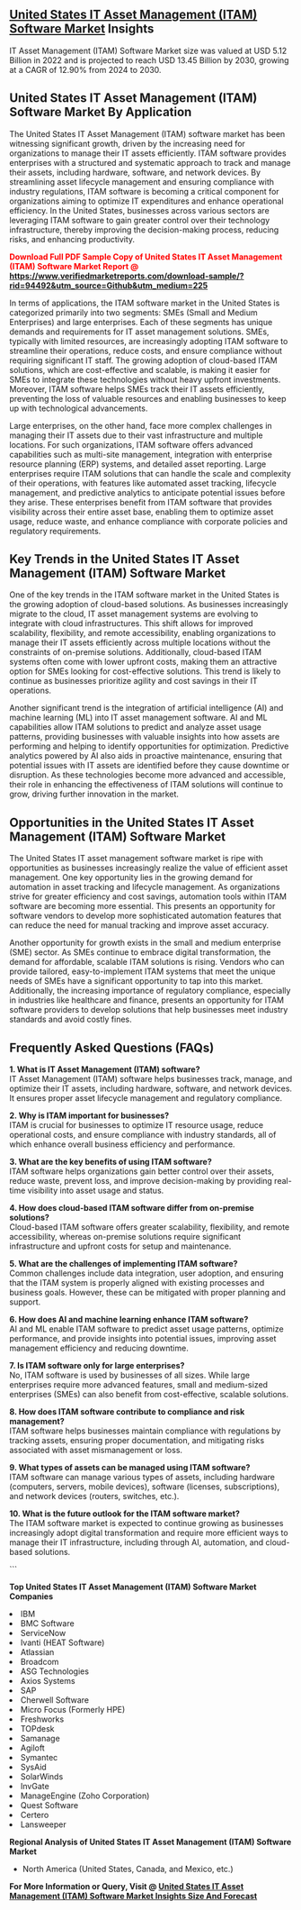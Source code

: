 <h2><a href="https://www.verifiedmarketreports.com/download-sample/?rid=94492&amp;utm_source=Github&amp;utm_medium=225" target="_blank">United States IT Asset Management (ITAM) Software Market</a> Insights</h2><p>IT Asset Management (ITAM) Software Market size was valued at USD 5.12 Billion in 2022 and is projected to reach USD 13.45 Billion by 2030, growing at a CAGR of 12.90% from 2024 to 2030.</p><p> <h2>United States IT Asset Management (ITAM) Software Market By Application</h2> <p>The United States IT Asset Management (ITAM) software market has been witnessing significant growth, driven by the increasing need for organizations to manage their IT assets efficiently. ITAM software provides enterprises with a structured and systematic approach to track and manage their assets, including hardware, software, and network devices. By streamlining asset lifecycle management and ensuring compliance with industry regulations, ITAM software is becoming a critical component for organizations aiming to optimize IT expenditures and enhance operational efficiency. In the United States, businesses across various sectors are leveraging ITAM software to gain greater control over their technology infrastructure, thereby improving the decision-making process, reducing risks, and enhancing productivity.</p> <p><b><p><span class=""><span style="color: #ff0000;"><strong>Download Full PDF Sample Copy of United States IT Asset Management (ITAM) Software Market Report</strong> @ </span><a href="https://www.verifiedmarketreports.com/download-sample/?rid=94492&amp;utm_source=Github&amp;utm_medium=225" target="_blank">https://www.verifiedmarketreports.com/download-sample/?rid=94492&amp;utm_source=Github&amp;utm_medium=225</a></span></p></b></p> <p>In terms of applications, the ITAM software market in the United States is categorized primarily into two segments: SMEs (Small and Medium Enterprises) and large enterprises. Each of these segments has unique demands and requirements for IT asset management solutions. SMEs, typically with limited resources, are increasingly adopting ITAM software to streamline their operations, reduce costs, and ensure compliance without requiring significant IT staff. The growing adoption of cloud-based ITAM solutions, which are cost-effective and scalable, is making it easier for SMEs to integrate these technologies without heavy upfront investments. Moreover, ITAM software helps SMEs track their IT assets efficiently, preventing the loss of valuable resources and enabling businesses to keep up with technological advancements.</p> <p>Large enterprises, on the other hand, face more complex challenges in managing their IT assets due to their vast infrastructure and multiple locations. For such organizations, ITAM software offers advanced capabilities such as multi-site management, integration with enterprise resource planning (ERP) systems, and detailed asset reporting. Large enterprises require ITAM solutions that can handle the scale and complexity of their operations, with features like automated asset tracking, lifecycle management, and predictive analytics to anticipate potential issues before they arise. These enterprises benefit from ITAM software that provides visibility across their entire asset base, enabling them to optimize asset usage, reduce waste, and enhance compliance with corporate policies and regulatory requirements.</p> <h2>Key Trends in the United States IT Asset Management (ITAM) Software Market</h2> <p>One of the key trends in the ITAM software market in the United States is the growing adoption of cloud-based solutions. As businesses increasingly migrate to the cloud, IT asset management systems are evolving to integrate with cloud infrastructures. This shift allows for improved scalability, flexibility, and remote accessibility, enabling organizations to manage their IT assets efficiently across multiple locations without the constraints of on-premise solutions. Additionally, cloud-based ITAM systems often come with lower upfront costs, making them an attractive option for SMEs looking for cost-effective solutions. This trend is likely to continue as businesses prioritize agility and cost savings in their IT operations.</p> <p>Another significant trend is the integration of artificial intelligence (AI) and machine learning (ML) into IT asset management software. AI and ML capabilities allow ITAM solutions to predict and analyze asset usage patterns, providing businesses with valuable insights into how assets are performing and helping to identify opportunities for optimization. Predictive analytics powered by AI also aids in proactive maintenance, ensuring that potential issues with IT assets are identified before they cause downtime or disruption. As these technologies become more advanced and accessible, their role in enhancing the effectiveness of ITAM solutions will continue to grow, driving further innovation in the market.</p> <h2>Opportunities in the United States IT Asset Management (ITAM) Software Market</h2> <p>The United States IT asset management software market is ripe with opportunities as businesses increasingly realize the value of efficient asset management. One key opportunity lies in the growing demand for automation in asset tracking and lifecycle management. As organizations strive for greater efficiency and cost savings, automation tools within ITAM software are becoming more essential. This presents an opportunity for software vendors to develop more sophisticated automation features that can reduce the need for manual tracking and improve asset accuracy.</p> <p>Another opportunity for growth exists in the small and medium enterprise (SME) sector. As SMEs continue to embrace digital transformation, the demand for affordable, scalable ITAM solutions is rising. Vendors who can provide tailored, easy-to-implement ITAM systems that meet the unique needs of SMEs have a significant opportunity to tap into this market. Additionally, the increasing importance of regulatory compliance, especially in industries like healthcare and finance, presents an opportunity for ITAM software providers to develop solutions that help businesses meet industry standards and avoid costly fines.</p> <h2>Frequently Asked Questions (FAQs)</h2> <p><b>1. What is IT Asset Management (ITAM) software?</b><br>IT Asset Management (ITAM) software helps businesses track, manage, and optimize their IT assets, including hardware, software, and network devices. It ensures proper asset lifecycle management and regulatory compliance.</p> <p><b>2. Why is ITAM important for businesses?</b><br>ITAM is crucial for businesses to optimize IT resource usage, reduce operational costs, and ensure compliance with industry standards, all of which enhance overall business efficiency and performance.</p> <p><b>3. What are the key benefits of using ITAM software?</b><br>ITAM software helps organizations gain better control over their assets, reduce waste, prevent loss, and improve decision-making by providing real-time visibility into asset usage and status.</p> <p><b>4. How does cloud-based ITAM software differ from on-premise solutions?</b><br>Cloud-based ITAM software offers greater scalability, flexibility, and remote accessibility, whereas on-premise solutions require significant infrastructure and upfront costs for setup and maintenance.</p> <p><b>5. What are the challenges of implementing ITAM software?</b><br>Common challenges include data integration, user adoption, and ensuring that the ITAM system is properly aligned with existing processes and business goals. However, these can be mitigated with proper planning and support.</p> <p><b>6. How does AI and machine learning enhance ITAM software?</b><br>AI and ML enable ITAM software to predict asset usage patterns, optimize performance, and provide insights into potential issues, improving asset management efficiency and reducing downtime.</p> <p><b>7. Is ITAM software only for large enterprises?</b><br>No, ITAM software is used by businesses of all sizes. While large enterprises require more advanced features, small and medium-sized enterprises (SMEs) can also benefit from cost-effective, scalable solutions.</p> <p><b>8. How does ITAM software contribute to compliance and risk management?</b><br>ITAM software helps businesses maintain compliance with regulations by tracking assets, ensuring proper documentation, and mitigating risks associated with asset mismanagement or loss.</p> <p><b>9. What types of assets can be managed using ITAM software?</b><br>ITAM software can manage various types of assets, including hardware (computers, servers, mobile devices), software (licenses, subscriptions), and network devices (routers, switches, etc.).</p> <p><b>10. What is the future outlook for the ITAM software market?</b><br>The ITAM software market is expected to continue growing as businesses increasingly adopt digital transformation and require more efficient ways to manage their IT infrastructure, including through AI, automation, and cloud-based solutions.</p> ```</p><p><strong>Top United States IT Asset Management (ITAM) Software Market Companies</strong></p><div data-test-id=""><p><li>IBM</li><li> BMC Software</li><li> ServiceNow</li><li> Ivanti (HEAT Software)</li><li> Atlassian</li><li> Broadcom</li><li> ASG Technologies</li><li> Axios Systems</li><li> SAP</li><li> Cherwell Software</li><li> Micro Focus (Formerly HPE)</li><li> Freshworks</li><li> TOPdesk</li><li> Samanage</li><li> Agiloft</li><li> Symantec</li><li> SysAid</li><li> SolarWinds</li><li> InvGate</li><li> ManageEngine (Zoho Corporation)</li><li> Quest Software</li><li> Certero</li><li> Lansweeper</li></p><div><strong>Regional Analysis of&nbsp;United States IT Asset Management (ITAM) Software Market</strong></div><ul><li dir="ltr"><p dir="ltr">North America&nbsp;(United States, Canada, and Mexico, etc.)</p></li></ul><p><strong>For More Information or Query, Visit @&nbsp;</strong><strong><a href="https://www.verifiedmarketreports.com/product/global-it-asset-management-itam-software-market-growth-status-and-outlook-2019-2024/?utm_source=Github&amp;utm_medium=225" target="_blank">United States IT Asset Management (ITAM) Software Market Insights Size And Forecast</a></strong></p></div>

